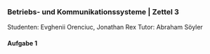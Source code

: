### Betriebs- und Kommunikationssysteme | Zettel 3
Studenten: Evghenii Orenciuc, Jonathan Rex
Tutor: Abraham Söyler

#### Aufgabe 1
